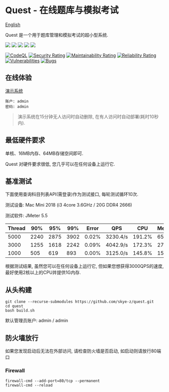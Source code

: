 # Quest - 在线题库与模拟考试

[English](README.md)

Quest 是一个用于题库管理和模拟考试的超小型系统.

[![](https://img.shields.io/badge/Go-1.20+-%2300ADD8?style=flat&logo=go)](go.work)
[![](https://img.shields.io/badge/Quest%20Service-1.0.1-green)](control)
[![](https://img.shields.io/badge/Quest%20Page-1.0.1-blue)](https://github.com/skye-z/quest-page)
[![](https://img.shields.io/badge/Quest%20Extension-1.0.0-red)](https://github.com/skye-z/quest-extension)
[![](https://img.shields.io/badge/License-GPL%20v3.0-orange)](LICENSE)

[![CodeQL](https://github.com/skye-z/quest/workflows/CodeQL/badge.svg)](https://github.com/skye-z/quest/security/code-scanning)
[![Security Rating](https://sonarcloud.io/api/project_badges/measure?project=skye-z_quest&metric=security_rating)](https://sonarcloud.io/summary/new_code?id=skye-z_quest)
[![Maintainability Rating](https://sonarcloud.io/api/project_badges/measure?project=skye-z_quest&metric=sqale_rating)](https://sonarcloud.io/summary/new_code?id=skye-z_quest)
[![Reliability Rating](https://sonarcloud.io/api/project_badges/measure?project=skye-z_quest&metric=reliability_rating)](https://sonarcloud.io/summary/new_code?id=skye-z_quest)
[![Vulnerabilities](https://sonarcloud.io/api/project_badges/measure?project=skye-z_quest&metric=vulnerabilities)](https://sonarcloud.io/summary/new_code?id=skye-z_quest)
[![Bugs](https://sonarcloud.io/api/project_badges/measure?project=skye-z_quest&metric=bugs)](https://sonarcloud.io/summary/new_code?id=skye-z_quest)

## 在线体验

[演示系统](https://quest.betax.dev)
```
账户: admin
密码: admin
```

> 演示系统在15分钟无人访问时自动删除, 在有人访问时自动部署(耗时10秒内).

## 最低硬件要求

单核、16MB内存、64MB存储空间即可.

Quest 对硬件要求很低, 您几乎可以在任何设备上运行它.

## 基准测试

下面使用查询科目列表API(需登录)作为测试接口, 每轮测试循环10次.

测试设备: Mac Mini 2018 (i3 4core 3.6GHz / 20G DDR4 2666)

测试软件: JMeter 5.5

| Thread | 90% | 95% | 99% | Error | QPS | CPU | Memory |
| ------ | --- | --- | --- | ----- | --- | --- | --- |
| 5000 | 2240 | 2875 | 3902 | 0.02% | 3230.4/s | 191.2% | 659MB |
| 3000 | 1255 | 1618 | 2242 | 0.09% | 4042.9/s | 172.3% | 275MB |
| 1000 | 505 | 619 | 893 | 0.00% | 3125.0/s | 145.8% | 154MB |

根据测试结果, 虽然您可以在任何设备上运行它, 但如果您想获得3000QPS的速度, 最好使用2核以上的CPU并提供1G内存.

## 从头构建
```shell
git clone --recurse-submodules https://github.com/skye-z/quest.git
cd quest
bash build.sh
```

默认管理员账户: admin / admin

## 防火墙放行

如果您发现启动后无法在外部访问, 请检查防火墙是否启动, 如启动则请放行80端口

### Firewall

```shell
firewall-cmd --add-port=80/tcp --permanent
firewall-cmd --reload
```
